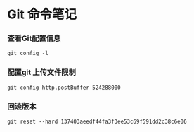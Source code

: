 # Git 命令笔记

### 查看Git配置信息

`git config -l`

### 配置git 上传文件限制

`git config http.postBuffer 524288000`

### 回滚版本

`git reset --hard 137403aeedf44fa3f3ee53c69f591dd2c38c6e06`